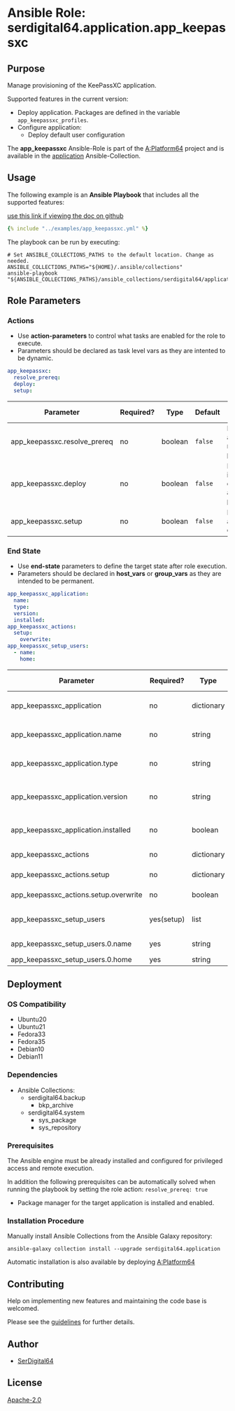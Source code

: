 # Ansible Role: serdigital64.application.app_keepassxc

## Purpose

Manage provisioning of the KeePassXC application.

Supported features in the current version:

- Deploy application. Packages are defined in the variable `app_keepassxc_profiles`.
- Configure application:
  - Deploy default user configuration

The **app_keepassxc** Ansible-Role is part of the [A:Platform64](https://github.com/aplatform64/aplatform64) project and is available in the [application](https://aplatform64.readthedocs.io/en/latest/collections/application) Ansible-Collection.

## Usage

The following example is an **Ansible Playbook** that includes all the supported features:

[use this link if viewing the doc on github](https://github.com/aplatform64/application/blob/main/playbooks/app_keepassxc.yml)

```yaml
{% include "../examples/app_keepassxc.yml" %}
```

The playbook can be run by executing:

```shell
# Set ANSIBLE_COLLECTIONS_PATHS to the default location. Change as needed.
ANSIBLE_COLLECTIONS_PATHS="${HOME}/.ansible/collections"
ansible-playbook "${ANSIBLE_COLLECTIONS_PATHS}/ansible_collections/serdigital64/application/playbooks/app_keepassxc.yml"
```

## Role Parameters

### Actions

- Use **action-parameters** to control what tasks are enabled for the role to execute.
- Parameters should be declared as task level vars as they are intented to be dynamic.

```yaml
app_keepassxc:
  resolve_prereq:
  deploy:
  setup:
```

| Parameter                    | Required? | Type    | Default | Purpose / Value                             |
| ---------------------------- | --------- | ------- | ------- | ------------------------------------------- |
| app_keepassxc.resolve_prereq | no        | boolean | `false` | Enable automatic resolution of prequisites  |
| app_keepassxc.deploy         | no        | boolean | `false` | Enable installation of application packages |
| app_keepassxc.setup          | no        | boolean | `false` | Enable application configuration            |

### End State

- Use **end-state** parameters to define the target state after role execution.
- Parameters should be declared in **host_vars** or **group_vars** as they are intended to be permanent.

```yaml
app_keepassxc_application:
  name:
  type:
  version:
  installed:
app_keepassxc_actions:
  setup:
    overwrite:
app_keepassxc_setup_users:
  - name:
    home:
```

| Parameter                             | Required?  | Type       | Default       | Purpose / Value                    |
| ------------------------------------- | ---------- | ---------- | ------------- | ---------------------------------- |
| app_keepassxc_application             | no         | dictionary |               | Set application package end state  |
| app_keepassxc_application.name        | no         | string     | `"keepassxc"` | Select application package name    |
| app_keepassxc_application.type        | no         | string     | `"distro"`    | Select application package type    |
| app_keepassxc_application.version     | no         | string     | `"latest"`    | Select application package version |
| app_keepassxc_application.installed   | no         | boolean    | `true`        | Set application package end state  |
| app_keepassxc_actions                 | no         | dictionary |               | Set action options                 |
| app_keepassxc_actions.setup           | no         | dictionary |               | Set setup action options           |
| app_keepassxc_actions.setup.overwrite | no         | boolean    | `false`       | Overwrite user configurations?     |
| app_keepassxc_setup_users             | yes(setup) | list       |               | List of users for the setup task   |
| app_keepassxc_setup_users.0.name      | yes        | string     |               | User login name                    |
| app_keepassxc_setup_users.0.home      | yes        | string     |               | Home full path                     |

## Deployment

### OS Compatibility

- Ubuntu20
- Ubuntu21
- Fedora33
- Fedora35
- Debian10
- Debian11

### Dependencies

- Ansible Collections:
  - serdigital64.backup
    - bkp_archive
  - serdigital64.system
    - sys_package
    - sys_repository

### Prerequisites

The Ansible engine must be already installed and configured for privileged access and remote execution.

In addition the following prerequisites can be automatically solved when running the playbook by setting the role action: `resolve_prereq: true`

- Package manager for the target application is installed and enabled.

### Installation Procedure

Manually install Ansible Collections from the Ansible Galaxy repository:

```shell
ansible-galaxy collection install --upgrade serdigital64.application
```

Automatic installation is also available by deploying [A:Platform64](https://aplatform64.readthedocs.io/en/latest/#deployment)

## Contributing

Help on implementing new features and maintaining the code base is welcomed.

Please see the [guidelines](https://aplatform64.readthedocs.io/en/latest/CONTRIBUTING.md) for further details.

## Author

- [SerDigital64](https://serdigital64.github.io/)

## License

[Apache-2.0](https://www.apache.org/licenses/LICENSE-2.0.txt)
